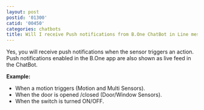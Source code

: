 ```yaml
---
layout: post
postid: '01300'
catid: '00450'
categories: chatbots
title: Will I receive Push notifications from B.One ChatBot in Line messenger?
---
```


Yes, you will receive push notifications when the sensor triggers an action. Push notifications enabled in the B.One app are also shown as live feed in the ChatBot.

**Example:**

* When a motion triggers (Motion and Multi Sensors).
* When the door is opened /closed (Door/Window Sensors).
* When the switch is turned ON/OFF.